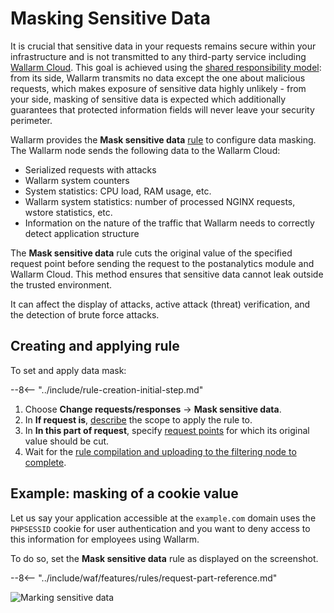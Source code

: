 [img-masking]:              ../../images/user-guides/rules/sensitive-data-rule.png
[rule-creation-options]:    ../../user-guides/events/check-attack.md#attack-analysis_1
[request-processing]:       ../../user-guides/rules/request-processing.md
[api-discovery-enable-link]:        ../../api-discovery/setup.md#enable

# Masking Sensitive Data

It is crucial that sensitive data in your requests remains secure within your infrastructure and is not transmitted to any third-party service including [Wallarm Cloud](../../about-wallarm/overview.md#how-wallarm-works). This goal is achieved using the [shared responsibility model](../../about-wallarm/shared-responsibility.md): from its side, Wallarm transmits no data except the one about malicious requests, which makes exposure of sensitive data highly unlikely - from your side, masking of sensitive data is expected which additionally guarantees that protected information fields will never leave your security perimeter.

Wallarm provides the **Mask sensitive data** [rule](../rules/rules.md) to configure data masking. The Wallarm node sends the following data to the Wallarm Cloud:

* Serialized requests with attacks
* Wallarm system counters
* System statistics: CPU load, RAM usage, etc.
* Wallarm system statistics: number of processed NGINX requests, wstore statistics, etc.
* Information on the nature of the traffic that Wallarm needs to correctly detect application structure

The **Mask sensitive data** rule cuts the original value of the specified request point before sending the request to the postanalytics module and Wallarm Cloud. This method ensures that sensitive data cannot leak outside the trusted environment.

It can affect the display of attacks, active attack (threat) verification, and the detection of brute force attacks.

## Creating and applying rule

To set and apply data mask:

--8<-- "../include/rule-creation-initial-step.md"
1. Choose **Change requests/responses** → **Mask sensitive data**.
1. In **If request is**, [describe](rules.md#configuring) the scope to apply the rule to.
1. In **In this part of request**, specify [request points](request-processing.md) for which its original value should be cut.
1. Wait for the [rule compilation and uploading to the filtering node to complete](rules.md#ruleset-lifecycle).

## Example: masking of a cookie value

Let us say your application accessible at the `example.com` domain uses the `PHPSESSID` cookie for user authentication and you want to deny access to this information for employees using Wallarm.

To do so, set the **Mask sensitive data** rule as displayed on the screenshot.

--8<-- "../include/waf/features/rules/request-part-reference.md"

![Marking sensitive data][img-masking]
